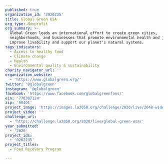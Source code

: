 ```yaml
---
published: true
organization_id: '2020235'
title: Global Green USA
org_type: Nonprofit
org_summary: >-
  Global Green leads an international effort to create green cities,
  neighborhoods, and businesses that promote environmental health and justice,
  improve livability and support our planet's natural systems. 
tags_indicators:
  - Access to healthy food
  - Climate change
  - Health
  - Environmental quality & sustainability
charity_navigator_url: ''
organization_website:
  - 'https://www.globalgreen.org/'
twitter: '@globalgreen'
instagram: '@globalgreen'
facebook: 'https://www.facebook.com/globalgreenfans/'
ein: '770387124'
zip: '90401'
project_image: 'https://images.la2050.org/challenge/2020/live/2048-wide/global-green-usa.jpg'
project_video: ''
challenge_url:
  - 'https://challenge.la2050.org/2020/live/global-green-usa/'
year_submitted:
  - '2020'
project_ids:
  - '0202235'
project_titles:
  - Food Recovery Program

---
```

